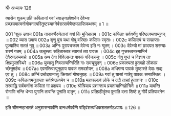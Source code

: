 श्रीः
अध्यायः 126

व्यासेन शुकम् प्रति कपिलानां गवां स्वाङ्गप्रवेशनेन देवेभ्यः प्रच्छन्नमात्मनोगोपनात्परितुष्टस्याग्नेर्वरात्सर्वश्रैष्ठ्यप्राप्तिकथनम् ॥ 1 ॥

001	'शुक उवाच 
001a	नानावर्णैरुपेतानां गवां किं मुनिसत्तम ।
001c	कपिलाः सर्ववर्णेषु वरिष्ठत्वमवाप्नुवन् ॥
002	व्यास उवाच 
002a	शृणु पुत्र यथा गोषु वरिष्ठाः कपिलाः स्मृताः ।
002c	कपिलत्वं च सम्प्राप्ताः पूज्याश्चि सततं नृषु ॥
003a	अग्निः पुरापचक्राम देवेभ्य इति नः श्रुतम् ।
003c	देवेभ्यो मां छादयत शरण्याः शरणं गतम् ॥
004a	ऊचुस्ताः सहितास्तत्र स्वागतं तव पावक ।
004c	इह गुप्तस्त्वमस्माभिर्न देवैरुपलप्स्यसे ॥
005a	अथ देवा विवित्सन्तः पावकं परिचक्रमुः ।
005c	गोषु गुप्तं च विज्ञाय ताः क्षिप्रमुपतस्थिरे ॥
006a	युष्मासु निवसत्यग्निरिति गाः समचूचुदन् ।
006c	प्रकाश्यतां हुतवहो लोकान्न च्छेत्तुमर्हथ ॥
007ac	एवमस्त्वित्युनुज्ञाय पावकं समदर्शयन् ॥
008a	अधिगम्य पावकं तुष्टास्ते देवाः सद्य एव तु ।
008c	अग्निं प्रचोदयामासुः क्रियतां गोष्वनुग्रहः ॥
009a	गवां तु यासां गात्रेषु पावकः समवस्थितः ।
009c	कपिलत्वमनुप्राप्ताः सर्वश्रेष्ठत्वमेव च ॥
010a	महाफलत्वं लोके च ददौ तासां हुताशनः ।
010c	तस्माद्धि सर्ववर्णानां कपिलां गां प्रदापय ।
010e	श्रोत्रियाय प्रशान्ताय प्रयतायाग्निहोत्रिणे ॥
011a	यावन्ति रोमाणि भन्ति धेन्वा युगानि तावन्ति पुनाति दातॄन् ।
011c	प्रतिग्रहीतॄंश्च पुनाति दत्ता शिष्टे तु गौर्वै प्रतिपादनेन ॥ 

इति श्रीमन्महाभारते अनुशासनपर्वणि दानधर्मपर्वणि षड्विंशत्यधिकशततमोऽध्यायः ॥ 126 ॥
